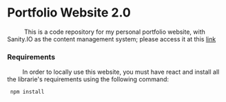 # Portfolio Website 2.0

&nbsp;&nbsp;&nbsp;&nbsp;&nbsp;&nbsp;&nbsp;&nbsp;&nbsp;
This is a code repository for my personal portfolio website, with Sanity.IO as the content management system; please access it at this [link](https://gabrieleger.netlify.app/)

<h3>Requirements</h3>
<p>&nbsp;&nbsp;&nbsp;&nbsp;&nbsp;&nbsp;&nbsp;&nbsp;&nbsp;In order to locally use this website, you must have react and install all the librarie's requirements using the following command:</p> 

```bash
 npm install
```
